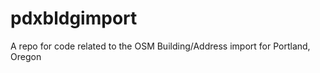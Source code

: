 pdxbldgimport
=============

A repo for code related to the OSM Building/Address import for Portland, Oregon
